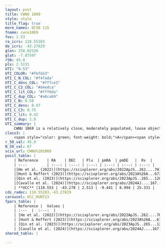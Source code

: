 ```yaml
---
layout: post
title: CWNU 1069
style: style
title_flag: true
more_names: OCSN 115
fname: cwnu1069
fov: 1.53
ra_icrs: 118.55283
de_icrs: -43.27829
glon: 258.02526
glat: -7.87597
r50: 45.9
plx: 2.5131
UTI: "0.53"
UTI_COLOR: "#fbfde3"
UTI_C_N_COL: "#f4fada"
UTI_C_dens_COL: "#fffce3"
UTI_C_C3_COL: "#d4edca"
UTI_C_lit_COL: "#fff6da"
UTI_C_dup_COL: "#a6cab9"
UTI_C_N: 0.58
UTI_C_dens: 0.47
UTI_C_C3: 0.75
UTI_C_lit: 0.42
UTI_C_dup: 1.0
UTI_summary: |
    CWNU 1069 is a relatively close, moderately populated, loose object of high C3 quality. It was recently reported in the literature.
class3: |
    <span style="color: green; font-weight: bold;">A</span><span style="color: #FFC300; font-weight: bold;">B</span>
r_50_val: 45.9
N_50_val: 67
scix_url: CWNU%201069
posit_table: |
    | Reference    | RA    | DEC   | Plx  | pmRA  | pmDE   |  Rv  |
    | :---         | :---: | :---: | :---: | :---: | :---: | :---: |
    |[He et al. (2022)](https://scixplorer.org/abs/2022ApJS..262....7H) | 117.146 | -42.923 | 2.556 | -9.279 | 9.355 | -- |
    |[Hunt & Reffert (2023)](https://scixplorer.org/abs/2023A%26A...673A.114H) | 119.315 | -43.511 | 2.479 | -9.303 | 8.947 | 20.989 |
    |[Qin et al. (2023)](https://scixplorer.org/abs/2023ApJS..265...12Q) | 119.24 | -43.49 | 2.55 | -9.58 | 9.09 | 25.57 |
    |[Cavallo et al. (2024)](https://scixplorer.org/abs/2024AJ....167...12C) | 118.223 | -43.54 | 2.487 | -- | -- | -- |
    | **UCC** |118.553 | -43.278 | 2.513 | -9.441 | 8.994 | 25.331 | 
cds_radec: 118.55283,-43.27829
carousel: UCC_HUNT23
fpars_table: |
    | Reference |  Values |
    | :---  |  :---:  |
    | [He et al. (2022)](https://scixplorer.org/abs/2022ApJS..262....7H) | `A0=0.55, logAge=7.55` |
    | [Hunt & Reffert (2023)](https://scixplorer.org/abs/2023A%26A...673A.114H) | `AV50=0.138, diffAV50=0.663, MOD50=7.975, logAge50=7.213` |
    | [Qin et al. (2023)](https://scixplorer.org/abs/2023ApJS..265...12Q) | `E(B-V)=0.06, m-M=8.07, logt=7.35` |
    | [Cavallo et al. (2024)](https://scixplorer.org/abs/2024AJ....167...12C) | `AV50=0.57, dMod50=8.1, logAge50=7.11, [Fe/H]50=0.0` |
shared_table: |
    
---
```

